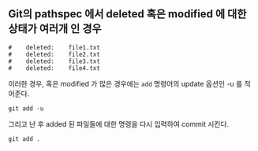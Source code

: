 ## Git의 pathspec 에서 deleted 혹은 modified 에 대한 상태가 여러개 인 경우

```
#    deleted:    file1.txt
#    deleted:    file2.txt
#    deleted:    file3.txt
#    deleted:    file4.txt
```

이러한 경우, 혹은 modified 가 많은 경우에는 `add` 명령어의 update 옵션인 -u 를 적어준다.

```
git add -u
```

그리고 난 후 added 된 파일들에 대한 명령을 다시 입력하여 commit 시킨다.

```
git add .
```